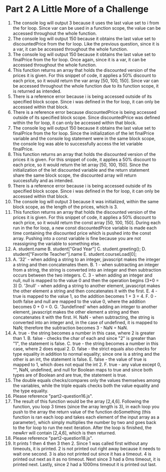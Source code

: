 
# Part 2 A Little More of a Challenge

1. The console log will output 3 because it uses the last value set to i from the for loop. Since var can be used in a function scope, the value can be accessed throughout the whole function.
2. The console log will output 150 because it obtains the last value set to discountedPrice from the for loop. Like the previous question, since it is a var, it can be accessed throughout the whole function.
3. The console log will output 150 because it obtains the last value set to finalPrice from the for loop. Once again, since it is a var, it can be accessed throughout the whole function.
4. This function returns an array that holds the discounted version of the prices it is given. For this snippet of code, it applies a 50% discount to each price, so it would return the var array [50, 100, 150]. Since var can be accessed throughout the whole function due to its function scope, it is returned as intended.
5. There is a reference error because i is being accessed outside of its specified block scope. Since i was defined in the for loop, it can only be accessed within that block.
6. There is a reference error because discountedPrice is being accessed outside of its specified block scope. Since discountedPrice was defined within the for loop, it can only be accessed within that block.
7. The console log will output 150 because it obtains the last value set to finalPrice from the for loop. Since the initialization of the let finalPrice variable and the console log statement were in the same block scope, the console log was able to successfully access the let variable finalPrice.
8. This function returns an array that holds the discounted version of the prices it is given. For this snippet of code, it applies a 50% discount to each price, so it would return the let array [50, 100, 150]. Since the initialization of the let discounted variable and the return statement share the same block scope, the discounted array will return successfully and as intended.
9. There is a reference error because i is being accessed outside of its specified block scope. Since i was defined in the for loop, it can only be accessed within that block.
10. The console log will output 3 because it was initialized, within the same block scope, as the length of the prices, which is 3.
11. This function returns an array that holds the discounted version of the prices it is given. For this snippet of code, it applies a 50% discount to each price, so it would return the const array [50, 100, 150]. During each run in the for loop, a new const discountedPrice variable is made each time containing the discounted price which is pushed into the const array. Pushing into a const variable is fine because you are not reassigning the variable to something else.
12. 
    A. student.name
    B. student["Grad Year"]
    C. student.greeting();
    D. student["Favorite Teacher"].name
    E. student.courseLoad[0];
13. 
    A. '32' - when adding a string to an integer, javascript makes the integer a string and then concatenates them.
    B. 1 - when subtracting an integer from a string, the string is converted into an integer and then subtraction occurs between the two integers.
    C. 3 - when adding an integer and null, null is mapped to the value 0 and then the operation begins (3+0 = 3)
    D. '3null' - when adding a string to another element, javascript makes the other element a string and then concatenates it with the first.
    E. 4 - true is mapped to the value 1, so the addition becomes 1 + 3 = 4.
    F. 0 - both false and null are mapped to the value 0, where the addition becomes 0 + 0 = 0.
    G. '3undefined' when adding an integer to another element, javascript makes the other element a string and then concatenates it with the first.
    H. NaN - when subtracting, the string is converted into an integer and, in the case of undefined, it is mapped to NaN; therefore the subtraction becomes 3 - NaN = NaN.
14. 
    A. true - the string becomes a number in this case, where 2 is greater than 1.
    B. false - checks the char of each and since "2" is greater than "1", the statement is false.
    C. true - the string becomes a number in this case, where 2 does equal 2.
    D. false - the strict equals also checks for type equality in addition to normal equality; since one is a string and the other is an int, the statement is false.
    E. false - the value of true is mapped to 1, which does not equal the int 2.
    F. true - any value except 0, "", NaN, undefined, and null for Boolean maps to true and since both types are of Boolean and are true, the statement is true.
15. The double equals checks/compares only the values themselves among the variables, while the triple equals checks both the value equality and the type equality.
16. Please reference "part2-question16.js".
17. The result of this function would be the array [2,4,6]. Following the function, you loop 3 times (since the array length is 3), in each loop you push to the array the return value of the function doSomething (this function is ran each loop and takes each element of the input array as a parameter), which simply multiplies the number by two and goes back to the for loop to run the next iteration. After the loop is finished, the newArr will contain [2,4,6], which is then returned.
18. Please reference "part2-question18.js".
19. It prints 1 then 4 then 3 then 2. Since 1 was called first without any timeouts, it is printed. 2 is not printed out right away because it needs to wait one second. 3 is also not printed out since it has a timeout. 4 is printed out next as it as no timeout. Next since 3 had a 0ms timeout, it is printed next. Lastly, since 2 had a 1000ms timeout it is printed out last.